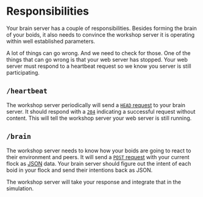 # Responsibilities
Your brain server has a couple of responsibilities. Besides forming the brain of
your boids, it also needs to convince the workshop server it is operating within
well established parameters.

A lot of things can go wrong. And we need to check for those. One of the things
that can go wrong is that your web server has stopped. Your web server must
respond to a heartbeat request so we know you server is still participating.

## `/heartbeat`
The workshop server periodically will send a 
[`HEAD` request](https://developer.mozilla.org/en-US/docs/Web/HTTP/Methods/HEAD) 
to your brain server. It should respond with a
[`204`](https://httpstatuses.com/204) indicating a successful request without
content.
This will tell the workshop server your web server is still running.

## `/brain`
The workshop server needs to know how your boids are going to react to their
environment and peers. It will send a 
[`POST` request](https://developer.mozilla.org/en-US/docs/Web/HTTP/Methods/POST)
with your current flock as [JSON](https://www.json.org/) data. Your brain server
should figure out the intent of each boid in your flock and send their intentions
back as JSON.

The workshop server will take your response and integrate that in the simulation.
